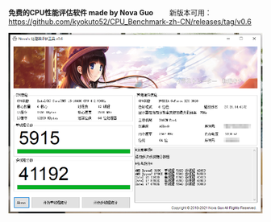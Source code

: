 **免费的CPU性能评估软件 made by Nova Guo**　　
新版本可用：https://github.com/kyokuto52/CPU_Benchmark-zh-CN/releases/tag/v0.6

![alt text](/SCRSHOT.png)
